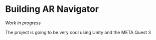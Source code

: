 # Building AR Navigator

*Work in progress*

The project is going to be very cool using Unity and the META Quest 3
